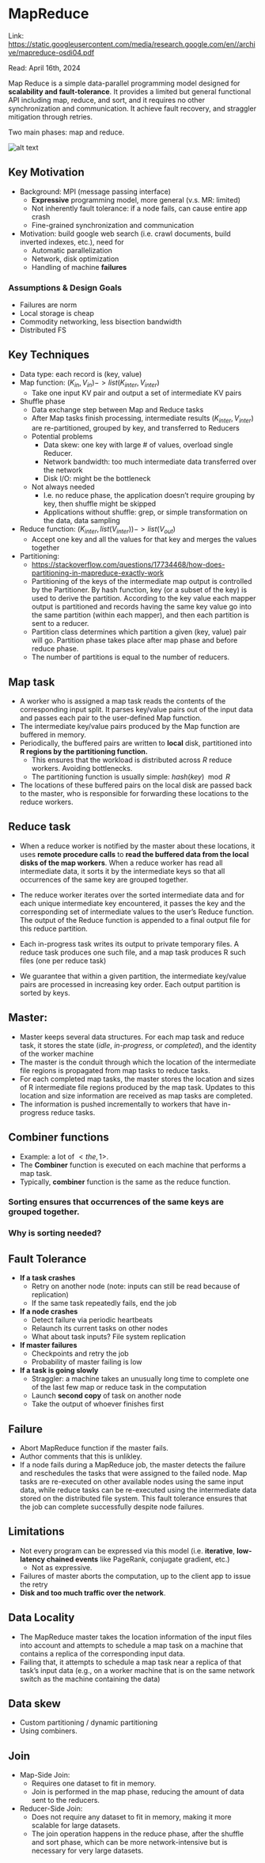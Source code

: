 # MapReduce 

Link: https://static.googleusercontent.com/media/research.google.com/en//archive/mapreduce-osdi04.pdf

Read: April 16th, 2024

Map Reduce is a simple data-parallel programming model designed for **scalability and fault-tolerance**. It provides a limited but general functional API including map, reduce, and sort, and it requires no other synchronization and communication. It achieve fault recovery, and straggler mitigation through retries. 

Two main phases: map and reduce. 

![alt text](images/44-mapreduce/mapreduce.png)

## Key Motivation 
* Background: MPI (message passing interface)
    * **Expressive** programming model, more general (v.s. MR: limited)
    * Not inherently fault tolerance: if a node fails, can cause entire app crash
    * Fine-grained synchronization and communication
* Motivation: build google web search (i.e. crawl documents, build inverted indexes, etc.), need for
    * Automatic parallelization
    * Network, disk optimization
    * Handling of machine **failures**

### Assumptions & Design Goals

* Failures are norm
* Local storage is cheap
* Commodity networking, less bisection bandwidth 
* Distributed FS 

## Key Techniques
* Data type: each record is (key, value)
* Map function: $(K_{in}, V_{in}) ->list(K_{inter}, V_{inter})$
    * Take one input KV pair and output a set of intermediate KV pairs
* Shuffle phase
    * Data exchange step between Map and Reduce tasks
    * After Map tasks finish processing, intermediate results ($K_{inter}, V_{inter}$) are re-partitioned, grouped by key, and transferred to Reducers
    * Potential problems
        * Data skew: one key with large # of values, overload single Reducer.
        * Network bandwidth: too much intermediate data transferred over the network
        * Disk I/O: might be the bottleneck
    * Not always needed
        * I.e. no reduce phase, the application doesn’t require grouping by key, then shuffle might be skipped
        * Applications without shuffle: grep, or simple transformation on the data, data sampling
* Reduce function: $(K_{inter}, list(V_{inter}))->list(V_{out})$
    * Accept one key and all the values for that key and merges the values together
* Partitioning:
  * https://stackoverflow.com/questions/17734468/how-does-partitioning-in-mapreduce-exactly-work
  * Partitioning of the keys of the intermediate map output is controlled by the Partitioner. By hash function, key (or a subset of the key) is used to derive the partition. According to the key value each mapper output is partitioned and records having the same key value go into the same partition (within each mapper), and then each partition is sent to a reducer. 
  * Partition class determines which partition a given (key, value) pair will go. Partition phase takes place after map phase and before reduce phase.
  * The number of partitions is equal to the number of reducers. 
 
## Map task

* A worker who is assigned a map task reads the contents of the corresponding input split. It parses key/value pairs out of the input data and passes each pair to the user-defined Map function.
* The intermediate key/value pairs produced by the Map function are buffered in memory.
* Periodically, the buffered pairs are written to **local** disk, partitioned into **R regions by the partitioning function.** 
  * This ensures that the workload is distributed across $R$ reduce workers. Avoiding bottlenecks. 
  * The partitioning function is usually simple: $hash(key) \mod R$
* The locations of these buffered pairs on the local disk are passed back to the master, who is responsible for forwarding these locations to the reduce workers.

## Reduce task
* When a reduce worker is notified by the master about these locations, it uses **remote procedure calls** to **read the buffered data from the local disks of the map workers**. When a reduce worker has read all intermediate data, it sorts it by the intermediate keys so that all occurrences of the same key are grouped together.
* The reduce worker iterates over the sorted intermediate data and for each unique intermediate key encountered, it passes the key and the corresponding set of intermediate values to the user’s Reduce function. The output of the Reduce function is appended to a final output file for this reduce partition.


* Each in-progress task writes its output to private temporary files. A reduce task produces one such file, and a map task produces R such files (one per reduce task)
* We guarantee that within a given partition, the intermediate key/value pairs are processed in increasing key order. Each output partition is sorted by keys. 

## Master:

* Master keeps several data structures. For each map task and reduce task, it stores the state (*idle*, *in-progress*, or *completed*), and the identity of the worker machine
* The master is the conduit through which the location of the intermediate file regions is propagated from map tasks to reduce tasks.
* For each completed map tasks, the master stores the location and sizes of R intermediate file regions produced by the map task. Updates to this location and size information are received as map tasks are completed. 
* The information is pushed incrementally to workers that have in-progress reduce tasks. 

## Combiner functions
* Example: a lot of $<the, 1>$. 
* The **Combiner** function is executed on each machine that performs a map task. 
* Typically, **combiner** function is the same as the reduce function.


### Sorting ensures that occurrences of the same keys are grouped together. 

### Why is sorting needed?

## Fault Tolerance 
* **If a task crashes**
    * Retry on another node (note: inputs can still be read because of replication)
    * If the same task repeatedly fails, end the job
* **If a node crashes**
    * Detect failure via periodic heartbeats
    * Relaunch its current tasks on other nodes
    * What about task inputs? File system replication
* **If master failures**
    * Checkpoints and retry the job
    * Probability of master failing is low
* **If a task is going slowly**
    * Straggler: a machine takes an unusually long time to complete one of the last few map or reduce task in the computation
    * Launch **second copy** of task on another node
    * Take the output of whoever finishes first

## Failure

* Abort MapReduce function if the master fails. 
* Author comments that this is unlikley.
* If a node fails during a MapReduce job, the master detects the failure and reschedules the tasks that were assigned to the failed node. Map tasks are re-executed on other available nodes using the same input data, while reduce tasks can be re-executed using the intermediate data stored on the distributed file system. This fault tolerance ensures that the job can complete successfully despite node failures.

## Limitations 
* Not every program can be expressed via this model (i.e. **iterative**, **low-latency chained events** like PageRank, conjugate gradient, etc.)
  * Not as expressive.
* Failures of master aborts the computation, up to the client app to issue the retry
* **Disk and too much traffic over the network**. 

## Data Locality

* The MapReduce master takes the location information of the input files into account and attempts to schedule a map task on a machine that contains a replica of the corresponding input data. 
* Failing that, it attempts to schedule a map task near a replica of that task’s input data (e.g., on a worker machine that is on the same network switch as the machine containing the data)

## Data skew

* Custom partitioning / dynamic partitioning
* Using combiners. 

## Join

* Map-Side Join:
  * Requires one dataset to fit in memory.
  * Join is performed in the map phase, reducing the amount of data sent to the reducers.
* Reducer-Side Join:
  * Does not require any dataset to fit in memory, making it more scalable for large datasets.
  * The join operation happens in the reduce phase, after the shuffle and sort phase, which can be more network-intensive but is necessary for very large datasets.